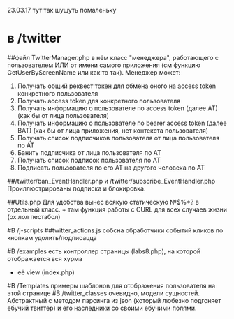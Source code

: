 23.03.17
тут так шушуть помаленьку
# в /twitter 
##файл TwitterManager.php
в нём класс "менеджера", работающего с пользователем ИЛИ от имени самого приложения (см функцию GetUserByScreenName или как то так).
Менеджер может: 
1. Получать общий реквест токен для обмена оного на access token конкретного пользователя
2. Получать access token для конкретного пользователя
3. Получать информацию о пользователе по access token (далее AT) (как бы от лица пользователя)
4. Получать информацию о пользователе по bearer access token (далее BAT) (как бы от лица приложения, нет контекста пользователя)
5. Получать список подписчиков пользователя от лица пользователя по AT
6. Банить подписчика от лица пользователя по AT
7. Получать список подписок пользователя по AT
8. Подписать пользователя по его AT на другого человека по AT

##/twitter/ban_EventHandler.php и /twitter/subscribe_EventHandler.php
Проиллюстрированы подписка и блокировка.

##Utils.php
Для удобства вынес всякую статическую №$%*? в отдельный класс. + там функция работы с CURL для всех случаев жизни (ох лол пестабол)


#В /j-scripts
##twitter_actions.js
собсна обработчики событий кликов по кнопкам удолить/подписацца

#В /examples
есть контроллер страницы (labs8.php), на которой отображается вся хурма
+ её view (index.php)

#В /Templates
примеры шаблонов для отображения пользователя на этой странице
#В /twitter_classes
очевидно, модели сущностей. Абстрактный с методом парсинга из json (который любезно подгоняет ебучий твиттер) и его наследники со своими ебучими полями.

